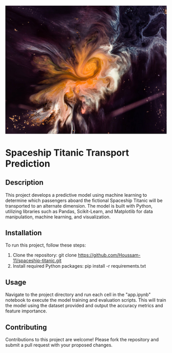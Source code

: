 ![Homepage interface](spaceship.jpg)


# Spaceship Titanic Transport Prediction

## Description
This project develops a predictive model using machine learning to determine which passengers aboard the fictional Spaceship Titanic will be transported to an alternate dimension. The model is built with Python, utilizing libraries such as Pandas, Scikit-Learn, and Matplotlib for data manipulation, machine learning, and visualization.

## Installation
To run this project, follow these steps:
1. Clone the repository:
git clone https://github.com/Houssam-11/spaceship-titanic.git
2. Install required Python packages:
pip install -r requirements.txt

## Usage
Navigate to the project directory and run each cell in the "app.ipynb" notebook to execute the model training and evaluation scripts.
This will train the model using the dataset provided and output the accuracy metrics and feature importance.

## Contributing
Contributions to this project are welcome! Please fork the repository and submit a pull request with your proposed changes.
